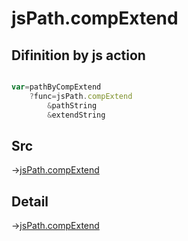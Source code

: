 # jsPath.compExtend

## Difinition by js action

```js.js

var=pathByCompExtend
	?func=jsPath.compExtend
		&pathString
		&extendString
```

## Src

->[jsPath.compExtend](https://github.com/puutaro/CommandClick/blob/master/app/src/main/java/com/puutaro/commandclick/fragment_lib/terminal_fragment/js_interface/JsPath.kt#L27)

## Detail

->[jsPath.compExtend](https://github.com/puutaro/CommandClick/blob/master/md/developer/js_interface/details/JsPath/compExtend.md)
